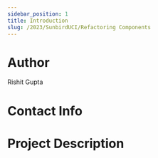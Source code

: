 ```yaml
---
sidebar_position: 1
title: Introduction
slug: /2023/SunbirdUCI/Refactoring Components
---
```



# Author
Rishit Gupta

# Contact Info
<!-- - [Email](mailto:) -->
<!-- - [Linked In]() -->
<!-- - [GitHub]() -->

# Project Description

